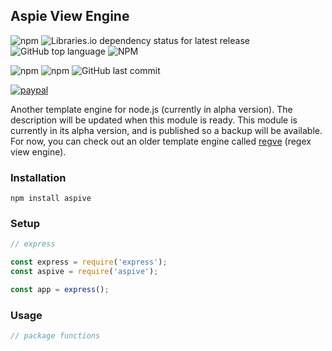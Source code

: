 ## Aspie View Engine

![npm](https://img.shields.io/npm/v/aspive)
![Libraries.io dependency status for latest release](https://img.shields.io/librariesio/release/npm/aspive)
![GitHub top language](https://img.shields.io/github/languages/top/aspiesoft/aspive)
![NPM](https://img.shields.io/npm/l/aspive)

![npm](https://img.shields.io/npm/dw/aspive)
![npm](https://img.shields.io/npm/dm/aspive)
![GitHub last commit](https://img.shields.io/github/last-commit/aspiesoft/aspive)

[![paypal](https://img.shields.io/badge/buy%20me%20a%20coffee-paypal-blue)](https://buymeacoffee.aspiesoft.com/)

Another template engine for node.js (currently in alpha version).
The description will be updated when this module is ready.
This module is currently in its alpha version, and is published so a backup will be available.
For now, you can check out an older template engine called [regve](https://www.npmjs.com/package/regve) (regex view engine).

### Installation

```shell script
npm install aspive
```

### Setup

```js
// express

const express = require('express');
const aspive = require('aspive');

const app = express();
```

### Usage

```js
// package functions
```
